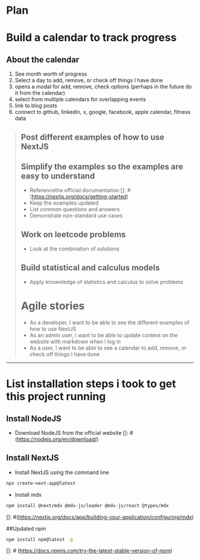 # Plan

# Build a calendar to track progress
## About the calendar
1. See month worth of progress
2. Select a day to add, remove, or check off things I have done
3. opens a modal for add, remove, check options (perhaps in the future do it from the calendar)
4. select from multiple calendars for overlapping events
5. link to blog posts
6. connect to github, linkedin, x, google, facebook, apple calendar, fitness data

> ## Post different examples of how to use NextJS
> ## Simplify the examples so the examples are easy to understand
> - Referencethe official documentation
> []: # (https://nextjs.org/docs/getting-started)
> - Keep the examples updated
> - List common questions and answers 
> - Demonstrate non-standard use cases
>
> ## Work on leetcode problems
> - Look at the combination of solutions
> 
> 
> 
>
> ## Build statistical and calculus models
> - Apply knownledge of statistics and calculus to solve problems
> 
>
> # Agile stories
> - As a developer, I want to be able to see the different examples of how to use NextJS
> - As an admin user, I want to be able to update content on the website with markdown when I log in
> - As a user, I want to be able to see a calendar to add, remove, or check off things I have done
> 

---
# List installation steps i took to get this project running
## Install NodeJS
- Download NodeJS from the official website
[]: # (https://nodejs.org/en/download/)
## Install NextJS
- Install NextJS using the command line
```bash
npx create-next-app@latest
```
- Install mdx
```bash
npm install @next/mdx @mdx-js/loader @mdx-js/react @types/mdx
``` 
[]: #(https://nextjs.org/docs/app/building-your-application/configuring/mdx)

##Updated npm
```bash
npm install npm@latest -g
```
[]: # (https://docs.npmjs.com/try-the-latest-stable-version-of-npm)


